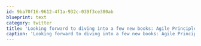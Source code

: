 ```yaml
---
id: 9ba70f16-9612-4f1a-932c-039f3ce380ab
blueprint: text
category: twitter
title: 'Looking forward to diving into a few new books: Agile Principles, Patterns, and Practices in C# &amp; RESTful Web Services'
caption: 'Looking forward to diving into a few new books: Agile Principles, Patterns, and Practices in C# &amp; RESTful Web Services'
---
```

